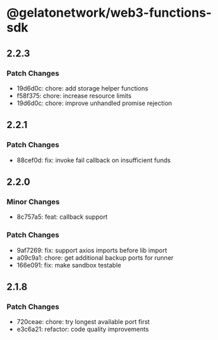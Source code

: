 # @gelatonetwork/web3-functions-sdk

## 2.2.3

### Patch Changes

- 19d6d0c: chore: add storage helper functions
- f58f375: chore: increase resource limits
- 19d6d0c: chore: improve unhandled promise rejection

## 2.2.1

### Patch Changes

- 88cef0d: fix: invoke fail callback on insufficient funds

## 2.2.0

### Minor Changes

- 8c757a5: feat: callback support

### Patch Changes

- 9af7269: fix: support axios imports before lib import
- a09c9a1: chore: get additional backup ports for runner
- 166e091: fix: make sandbox testable

## 2.1.8

### Patch Changes

- 720ceae: chore: try longest available port first
- e3c6a21: refactor: code quality improvements
